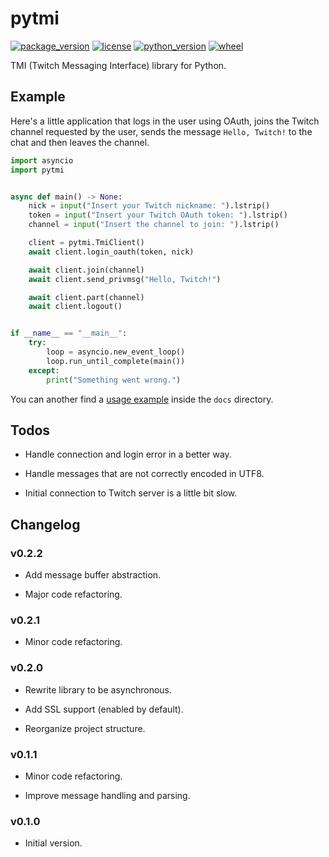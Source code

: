 # pytmi

[![package_version](https://img.shields.io/pypi/v/pytmi)](https://pypi.org/project/pytmi/)
[![license](https://img.shields.io/pypi/l/pytmi)](https://choosealicense.com/licenses/mit/#)
[![python_version](https://img.shields.io/pypi/pyversions/pytmi)](https://www.python.org/)
[![wheel](https://img.shields.io/pypi/wheel/pytmi)](https://pypi.org/project/pytmi/)

TMI (Twitch Messaging Interface) library for Python.

## Example

Here's a little application that logs in the user using OAuth, joins the Twitch channel requested by the user, sends the message `Hello, Twitch!` to the chat and then leaves the channel.

```python
import asyncio
import pytmi


async def main() -> None:
    nick = input("Insert your Twitch nickname: ").lstrip()
    token = input("Insert your Twitch OAuth token: ").lstrip()
    channel = input("Insert the channel to join: ").lstrip()

    client = pytmi.TmiClient()
    await client.login_oauth(token, nick)

    await client.join(channel)
    await client.send_privmsg("Hello, Twitch!")

    await client.part(channel)
    await client.logout()


if __name__ == "__main__":
    try:
        loop = asyncio.new_event_loop()
        loop.run_until_complete(main())
    except:
        print("Something went wrong.")
```

You can another find a [usage example](example2.py) inside the `docs` directory.

## Todos

* Handle connection and login error in a better way.

* Handle messages that are not correctly encoded in UTF8.

* Initial connection to Twitch server is a little bit slow.

## Changelog

### v0.2.2

* Add message buffer abstraction.

* Major code refactoring.

### v0.2.1

* Minor code refactoring.

### v0.2.0

* Rewrite library to be asynchronous.

* Add SSL support (enabled by default).

* Reorganize project structure.

### v0.1.1

* Minor code refactoring.

* Improve message handling and parsing.

### v0.1.0

* Initial version.
